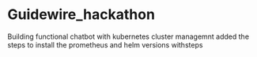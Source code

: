 # Guidewire_hackathon
Building functional chatbot with kubernetes cluster managemnt
added the steps to install the prometheus and helm versions withsteps
